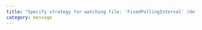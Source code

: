 ```yaml
---
title: "Specify strategy for watching file: 'FixedPollingInterval' (default), 'PriorityPollingInterval', 'DynamicPriorityPolling', 'FixedChunkSizePolling', 'UseFsEvents', 'UseFsEventsOnParentDirectory'."
category: message
---
```

